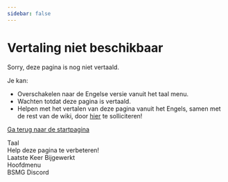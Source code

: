 ```yaml
---
sidebar: false
---
```


# Vertaling niet beschikbaar
Sorry, deze pagina is nog niet vertaald.

Je kan:

* Overschakelen naar de Engelse versie vanuit het taal menu.
* Wachten totdat deze pagina is vertaald.
* Helpen met het vertalen van deze pagina vanuit het Engels, samen met de rest van de wiki, door [hier](https://forms.gle/e3BqA3poMjESARe76) te solliciteren!

[Ga terug naar de startpagina](/nl/)

Taal   
Help deze pagina te verbeteren!   
Laatste Keer Bijgewerkt   
Hoofdmenu   
BSMG Discord
